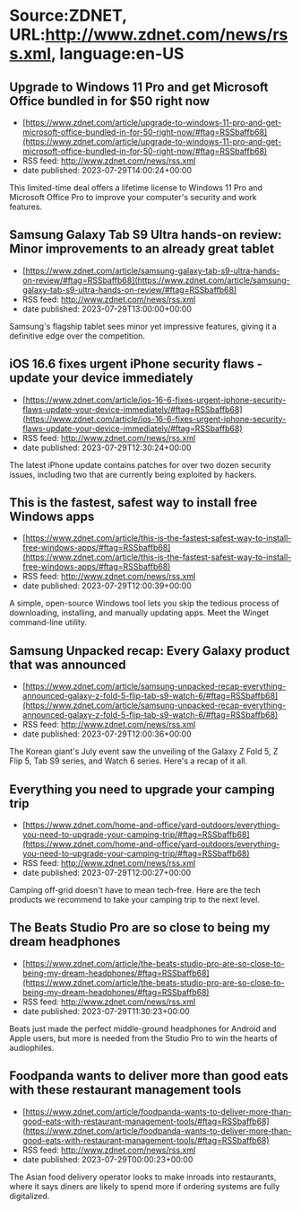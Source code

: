# Source:ZDNET, URL:http://www.zdnet.com/news/rss.xml, language:en-US

## Upgrade to Windows 11 Pro and get Microsoft Office bundled in for $50 right now
 - [https://www.zdnet.com/article/upgrade-to-windows-11-pro-and-get-microsoft-office-bundled-in-for-50-right-now/#ftag=RSSbaffb68](https://www.zdnet.com/article/upgrade-to-windows-11-pro-and-get-microsoft-office-bundled-in-for-50-right-now/#ftag=RSSbaffb68)
 - RSS feed: http://www.zdnet.com/news/rss.xml
 - date published: 2023-07-29T14:00:24+00:00

This limited-time deal offers a lifetime license to Windows 11 Pro and Microsoft Office Pro to improve your computer's security and work features.

## Samsung Galaxy Tab S9 Ultra hands-on review: Minor improvements to an already great tablet
 - [https://www.zdnet.com/article/samsung-galaxy-tab-s9-ultra-hands-on-review/#ftag=RSSbaffb68](https://www.zdnet.com/article/samsung-galaxy-tab-s9-ultra-hands-on-review/#ftag=RSSbaffb68)
 - RSS feed: http://www.zdnet.com/news/rss.xml
 - date published: 2023-07-29T13:00:00+00:00

Samsung's flagship tablet sees minor yet impressive features, giving it a definitive edge over the competition.

## iOS 16.6 fixes urgent iPhone security flaws - update your device immediately
 - [https://www.zdnet.com/article/ios-16-6-fixes-urgent-iphone-security-flaws-update-your-device-immediately/#ftag=RSSbaffb68](https://www.zdnet.com/article/ios-16-6-fixes-urgent-iphone-security-flaws-update-your-device-immediately/#ftag=RSSbaffb68)
 - RSS feed: http://www.zdnet.com/news/rss.xml
 - date published: 2023-07-29T12:30:24+00:00

The latest iPhone update contains patches for over two dozen security issues, including two that are currently being exploited by hackers.

## This is the fastest, safest way to install free Windows apps
 - [https://www.zdnet.com/article/this-is-the-fastest-safest-way-to-install-free-windows-apps/#ftag=RSSbaffb68](https://www.zdnet.com/article/this-is-the-fastest-safest-way-to-install-free-windows-apps/#ftag=RSSbaffb68)
 - RSS feed: http://www.zdnet.com/news/rss.xml
 - date published: 2023-07-29T12:00:39+00:00

A simple, open-source Windows tool lets you skip the tedious process of downloading, installing, and manually updating apps. Meet the Winget command-line utility.

## Samsung Unpacked recap: Every Galaxy product that was announced
 - [https://www.zdnet.com/article/samsung-unpacked-recap-everything-announced-galaxy-z-fold-5-flip-tab-s9-watch-6/#ftag=RSSbaffb68](https://www.zdnet.com/article/samsung-unpacked-recap-everything-announced-galaxy-z-fold-5-flip-tab-s9-watch-6/#ftag=RSSbaffb68)
 - RSS feed: http://www.zdnet.com/news/rss.xml
 - date published: 2023-07-29T12:00:36+00:00

The Korean giant's July event saw the unveiling of the Galaxy Z Fold 5, Z Flip 5, Tab S9 series, and Watch 6 series. Here's a recap of it all.

## Everything you need to upgrade your camping trip
 - [https://www.zdnet.com/home-and-office/yard-outdoors/everything-you-need-to-upgrade-your-camping-trip/#ftag=RSSbaffb68](https://www.zdnet.com/home-and-office/yard-outdoors/everything-you-need-to-upgrade-your-camping-trip/#ftag=RSSbaffb68)
 - RSS feed: http://www.zdnet.com/news/rss.xml
 - date published: 2023-07-29T12:00:27+00:00

Camping off-grid doesn't have to mean tech-free. Here are the tech products we recommend to take your camping trip to the next level.

## The Beats Studio Pro are so close to being my dream headphones
 - [https://www.zdnet.com/article/the-beats-studio-pro-are-so-close-to-being-my-dream-headphones/#ftag=RSSbaffb68](https://www.zdnet.com/article/the-beats-studio-pro-are-so-close-to-being-my-dream-headphones/#ftag=RSSbaffb68)
 - RSS feed: http://www.zdnet.com/news/rss.xml
 - date published: 2023-07-29T11:30:23+00:00

Beats just made the perfect middle-ground headphones for Android and Apple users, but more is needed from the Studio Pro to win the hearts of audiophiles.

## Foodpanda wants to deliver more than good eats with these restaurant management tools
 - [https://www.zdnet.com/article/foodpanda-wants-to-deliver-more-than-good-eats-with-restaurant-management-tools/#ftag=RSSbaffb68](https://www.zdnet.com/article/foodpanda-wants-to-deliver-more-than-good-eats-with-restaurant-management-tools/#ftag=RSSbaffb68)
 - RSS feed: http://www.zdnet.com/news/rss.xml
 - date published: 2023-07-29T00:00:23+00:00

The Asian food delivery operator looks to make inroads into restaurants, where it says diners are likely to spend more if ordering systems are fully digitalized.

